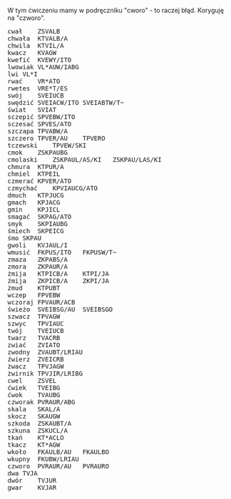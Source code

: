 W tym ćwiczeniu mamy w podręczniku "cworo" - to raczej błąd. Koryguję na "czworo".  
<pre>
cwał	ZSVALB	
chwała	KTVALB/A	
chwila	KTVIL/A	
kwacz	KVAGW	
kwefić	KVEWY/ITO	
lwowiak	VL*AUW/IABG	
lwi	VL*I	
rwać	VR*ATO	
rwetes	VRE*T/ES	
swój	SVEIUCB	
swędzić	SVEIACW/ITO	SVEIABTW/T~
świat	SVIAT	
sczepić	SPVEBW/ITO	
sczesać	SPVES/ATO	
szczapa	TPVABW/A	
szczero	TPVER/AU	TPVERO
tczewski	TPVEW/SKI	
cmok	ZSKPAUBG	
cmolaski	ZSKPAUL/AS/KI	ZSKPAU/LAS/KI
chmura	KTPUR/A	
chmiel	KTPEIL	
czmerać	KPVER/ATO	
czmychać	KPVIAUCG/ATO	
dmuch	KTPJUCG	
gmach	KPJACG	
gmin	KPJICL	
smagać	SKPAG/ATO	
smyk	SKPIAUBG	
śmiech	SKPEICG	
śmo	SKPAU	
gwoli	KVJAUL/I	
wmusić	FKPUS/ITO	FKPUSW/T~
zmaza	ZKPABS/A	
zmora	ZKPAUR/A	
żmija	KTPICB/A	KTPI/JA
źmija	ZKPICB/A	ZKPI/JA
żmud	KTPUBT	
wczep	FPVEBW	
wczoraj	FPVAUR/ACB	
świeżo	SVEIBSG/AU	SVEIBSGO
szwacz	TPVAGW	
szwyc	TPVIAUC	
twój	TVEIUCB	
twarz	TVACRB	
zwiać	ZVIATO	
zwodny	ZVAUBT/LRIAU	
źwierz	ZVEICRB	
żwacz	TPVJAGW	
żwirnik	TPVJIR/LRIBG	
cwel	ZSVEL	
ćwiek	TVEIBG	
ćwok	TVAUBG	
czworak	PVRAUR/ABG	
skala	SKAL/A	
skocz	SKAUGW	
szkoda	ZSKAUBT/A	
szkuna	ZSKUCL/A	
tkań	KT*ACLO	
tkacz	KT*AGW	
wkoło	FKAULB/AU	FKAULBO
wkupny	FKUBW/LRIAU	
czworo	PVRAUR/AU	PVRAURO
dwa	TVJA	
dwór	TVJUR	
gwar	KVJAR	
</pre>
